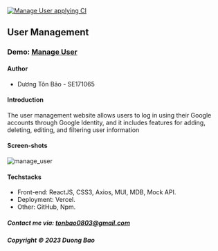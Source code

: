 [![Manage User applying CI](https://github.com/duongbao0803/CRUD_React/actions/workflows/nodejs.yml/badge.svg)](https://github.com/duongbao0803/CRUD_React/actions/workflows/nodejs.yml)

## User Management


### Demo: [Manage User](https://lab7-fer.vercel.app/)


#### Author
- Dương Tôn Bảo - SE171065


#### Introduction

The user management website allows users to log in using their Google accounts through Google Identity, and it includes features for adding, deleting, editing, and filtering user information


#### Screen-shots

![manage_user](https://github.com/duongbao0803/user-management/blob/main/screenshots/Untitled.png?raw=true)


#### Techstacks

- Front-end: ReactJS, CSS3, Axios, MUI, MDB, Mock API.
- Deployment: Vercel.
- Other: GitHub, Npm.



##### Contact me via: tonbao0803@gmail.com

##### Copyright &#169; 2023 Duong Bao


